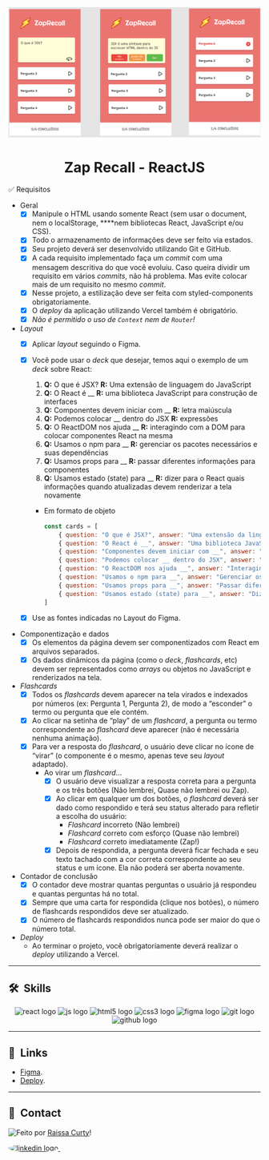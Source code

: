 ![Imagem 1](./layout-projeto.png "Imagem 1")

<h1 align="center">Zap Recall - ReactJS </h1>

✅ Requisitos
- Geral
    - [x]  Manipule o HTML usando somente React (sem usar o document, nem o localStorage, ****nem bibliotecas React, JavaScript e/ou CSS).
    - [x]  Todo o armazenamento de informações deve ser feito via estados.
    - [x]  Seu projeto deverá ser desenvolvido utilizando Git e GitHub.
    - [x]  A cada requisito implementado faça um *commit* com uma mensagem descritiva do que você evoluiu. Caso queira dividir um requisito em vários *commits*, não há problema. Mas evite colocar mais de um requisito no mesmo *commit*.
    - [x]  Nesse projeto, a estilização deve ser feita com styled-components obrigatoriamente.
    - [x]  O *deploy* da aplicação utilizando Vercel também é obrigatório.
    - [x]  *Não é permitido o uso de `Context` nem de `Router`!*
    
- *Layout*
    - [x]  Aplicar *layout* seguindo o Figma.
    - [x]  Você pode usar o *deck* que desejar, temos aqui o exemplo de um *deck* sobre React:
        1. **Q:** O que é JSX? **R:** Uma extensão de linguagem do JavaScript
        2. **Q:** O React é __ **R:** uma biblioteca JavaScript para construção de interfaces
        3. **Q:** Componentes devem iniciar com __ **R:** letra maiúscula
        4. **Q:** Podemos colocar __ dentro do JSX **R:** expressões
        5. **Q:** O ReactDOM nos ajuda __ **R:** interagindo com a DOM para colocar componentes React na mesma
        6. **Q:** Usamos o npm para __ **R:** gerenciar os pacotes necessários e suas dependências
        7. **Q:** Usamos props para __ **R:** passar diferentes informações para componentes 
        8. **Q:** Usamos estado (state) para __ **R:** dizer para o React quais informações quando atualizadas devem renderizar a tela novamente
        - Em formato de objeto
            
            ```jsx
            const cards = [
            	{ question: "O que é JSX?", answer: "Uma extensão da linguagem JavaScript" },
            	{ question: "O React é __", answer: "Uma biblioteca JavaScript para construção de interfaces" },
            	{ question: "Componentes devem iniciar com __", answer: "Letra maiúscula" },
            	{ question: "Podemos colocar __ dentro do JSX", answer: "expressões" },
            	{ question: "O ReactDOM nos ajuda __", answer: "Interagindo com a DOM para colocar componentes React na mesma" },
            	{ question: "Usamos o npm para __", answer: "Gerenciar os pacotes necessários e suas dependências" },
            	{ question: "Usamos props para __", answer: "Passar diferentes informações para componentes" },
            	{ question: "Usamos estado (state) para __", answer: "Dizer para o React quais informações quando atualizadas devem renderizar a tela novamente" }
            ]
            ```
            
    - [x]  Use as fontes indicadas no Layout do Figma.
- Componentização e dados
    - [x]  Os elementos da página devem ser componentizados com React em arquivos separados.
    - [x]  Os dados dinâmicos da página (como o *deck*, *flashcards*, etc) devem ser representados como *arrays* ou objetos no JavaScript e renderizados na tela.
- *Flashcards*
    - [x]  Todos os *flashcards* devem aparecer na tela virados e indexados por números (ex: Pergunta 1, Pergunta 2), de modo a “esconder” o termo ou pergunta que ele contém.
    - [x]  Ao clicar na setinha de “play” de um *flashcard*, a pergunta ou termo correspondente ao *flashcard* deve aparecer (não é necessária nenhuma animação).
    - [x]  Para ver a resposta do *flashcard*, o usuário deve clicar no ícone de “virar” (o componente é o mesmo, apenas teve seu *layout* adaptado).
        - Ao virar um *flashcard*...
            - [x]  O usuário deve visualizar a resposta correta para a pergunta e os três botões (Não lembrei, Quase não lembrei ou Zap).
            - [x]  Ao clicar em qualquer um dos botões, o *flashcard* deverá ser dado como respondido e terá seu status alterado para refletir a escolha do usuário:
                - *Flashcard* incorreto (Não lembrei)
                - *Flashcard* correto com esforço (Quase não lembrei)
                - *Flashcard* correto imediatamente (Zap!)
            - [x]  Depois de respondida, a pergunta deverá ficar fechada e seu texto tachado com a cor correta correspondente ao seu status e um ícone. Ela não poderá ser aberta novamente.
- Contador de conclusão
    - [x]  O contador deve mostrar quantas perguntas o usuário já respondeu e quantas perguntas há no total.
    - [x]  Sempre que uma carta for respondida (clique nos botões), o número de flashcards respondidos deve ser atualizado.
    - [x]  O número de flashcards respondidos nunca pode ser maior do que o número total.
- *Deploy*
    - Ao terminar o projeto, você obrigatoriamente deverá realizar o *deploy* utilizando a Vercel.
<hr/>

## 🛠 &nbsp;Skills
<div align="center">
  <img src="https://cdn.jsdelivr.net/gh/devicons/devicon/icons/react/react-original.svg" height="40" width="52" alt="react logo"  />
  <img src="https://cdn.jsdelivr.net/gh/devicons/devicon/icons/javascript/javascript-original.svg" height="40" width="52" alt="js logo"  />
  <img src="https://cdn.jsdelivr.net/gh/devicons/devicon/icons/html5/html5-original.svg" height="40" width="52" alt="html5 logo"  />
  <img src="https://cdn.jsdelivr.net/gh/devicons/devicon/icons/css3/css3-original.svg" height="40" width="52" alt="css3 logo"  />
  <img src="https://cdn.jsdelivr.net/gh/devicons/devicon/icons/figma/figma-original.svg" height="40" width="52" alt="figma logo"   />        
  <img src="https://cdn.jsdelivr.net/gh/devicons/devicon/icons/git/git-original.svg" height="40" width="52" alt="git logo"  />
  <img src="https://cdn.jsdelivr.net/gh/devicons/devicon/icons/github/github-original.svg" height="40" width="52" alt="github logo" />                                   
</div>
<hr/>

## 🚀 &nbsp;Links

- [Figma](https://www.figma.com/file/PNYkKkFBAE1jRctvHoh7ix/ZapRecall?node-id=0%3A1&t=3qVpAf4RvpgOUvKP-0).<br/>
- [Deploy](https://projeto9-zaprecall-plum-six.vercel.app/).<br/>

<hr/>

## 💬 &nbsp;Contact
<img align="left" src="https://avatars.githubusercontent.com/curtyraissa?size=100">

Feito por [Raissa Curty](https://github.com/curtyraissa)!

<a href="https://www.linkedin.com/in/raissa-curty/" target="_blank">
    <img style="border-radius:50%;" src="https://raw.githubusercontent.com/maurodesouza/profile-readme-generator/master/src/assets/icons/social/linkedin/default.svg" width="52" height="40" alt="linkedin logo"  />
  </a>&nbsp;
